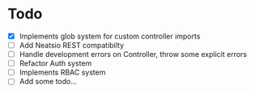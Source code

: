 # Todo

- [x] Implements glob system for custom controller imports
- [ ] Add Neatsio REST compatibilty
- [ ] Handle development errors on Controller, throw some explicit errors
- [ ] Refactor Auth system
- [ ] Implements RBAC system
- [ ] Add some todo...
